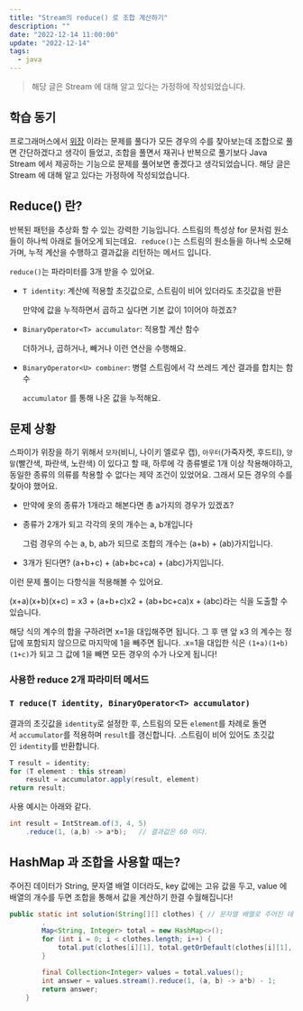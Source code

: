 ```yaml
---
title: "Stream의 reduce() 로 조합 계산하기"
description: ""
date: "2022-12-14 11:00:00"
update: "2022-12-14"
tags:
  - java 
---
```


> 해당 글은 Stream 에 대해 알고 있다는 가정하에 작성되었습니다.
> 

## 학습 동기

프로그래머스에서 [위장](https://school.programmers.co.kr/learn/courses/30/lessons/42578) 이라는 문제를 풀다가 모든 경우의 수를 찾아보는데 조합으로 풀면 간단하겠다고 생각이 들었고, 조합을 풀면서 재귀나 반복으로 풀기보다 Java Stream 에서 제공하는 기능으로 문제를 풀어보면 좋겠다고 생각되었습니다. 해당 글은 Stream 에 대해 알고 있다는 가정하에 작성되었습니다. 

## Reduce() 란?

반복된 패턴을 추상화 할 수 있는 강력한 기능입니다. 스트림의 특성상  for 문처럼 원소들이 하나씩 아래로 들어오게 되는데요.  `reduce()`는 스트림의 원소들을 하나씩 소모해가며, 누적 계산을 수행하고 결과값을 리턴하는 메서드 입니다. 

`reduce()`는 파라미터를 3개 받을 수 있어요. 

- `T identity`: 계산에 적용할 초깃값으로, 스트림이 비어 있더라도 초깃값을 반환
    
    만약에 값을 누적하면서 곱하고 싶다면 기본 값이 1이어야 하겠죠?
    
- `BinaryOperator<T> accumulator`: 적용할 계산 함수
    
    더하거나, 곱하거나, 빼거나 이런 연산을 수행해요.
    
- `BinaryOperator<U> combiner`: 병렬 스트림에서 각 쓰레드 계산 결과를 합치는 함수
    
    `accumulator` 를 통해 나온 값을 누적해요. 
    

## 문제 상황

스파이가 위장을 하기 위해서 `모자`(비니, 나이키 엘로우 캡),  `아우터`(가죽자켓, 후드티), `양말`(빨간색, 파란색, 노란색) 이 있다고 할 때, 하루에 각 종류별로 1개 이상 착용해야하고, 동일한 종류의 의류를 착용할 수 없다는 제약 조건이 있었어요. 그래서 모든 경우의 수를 찾아야 했어요. 

- 만약에 옷의 종류가 1개라고 해본다면  총 a가지의 경우가 있겠죠?
- 종류가 2개가 되고 각각의 옷의 개수는 a, b개입니다
    
    그럼 경우의 수는 a, b, ab가 되므로 조합의 개수는 (a+b) + (ab)가지입니다.
    
- 3개가 된다면? (a+b+c) + (ab+bc+ca) + (abc)가지입니다.

이런 문제 풀이는 다항식을 적용해볼 수 있어요. 

(x+a)(x+b)(x+c) = x3 + (a+b+c)x2 + (ab+bc+ca)x + (abc)라는 식을 도출할 수 있습니다. 

해당 식의 계수의 합을 구하려면 x=1을 대입해주면 됩니다. 그 후 맨 앞 x3 의 계수는 정답에 포함되지 않으므로 마지막에 1을 빼주면 됩니다. .x=1을 대입한 식은 `(1+a)(1+b)(1+c)`가 되고 그 값에 1을 빼면 모든 경우의 수가 나오게 됩니다! 

### 사용한 reduce 2개 파라미터 메서드

### `T reduce(T identity, BinaryOperator<T> accumulator)`

결과의 초깃값을 `identity`로 설정한 후, 스트림의 모든 `element`를 차례로 돌면서 `accumulator`를 적용하며 `result`를 갱신합니다. .스트림이 비어 있어도 초깃값인 `identity`를 반환합니다.

```java
T result = identity;
for (T element : this stream)
    result = accumulator.apply(result, element)
return result;
```

사용 예시는 아래와 같다.

```java
int result = IntStream.of(3, 4, 5)
    .reduce(1, (a,b) -> a*b);	// 결과값은 60 이다. 
```

## HashMap 과 조합을 사용할 때는?

주어진 데이터가 String, 문자열 배열 이더라도,  key 값에는 고유 값을 두고,  value 에  배열의 개수를 두면 조합을 통해서 값을 계산하기 한결 수월해집니다! 

```java
public static int solution(String[][] clothes) { // 문자열 배열로 주어진 데이터
		.
		Map<String, Integer> total = new HashMap<>();
		for (int i = 0; i < clothes.length; i++) {
			total.put(clothes[i][1], total.getOrDefault(clothes[i][1], 1) + 1);
		}

		final Collection<Integer> values = total.values();
		int answer = values.stream().reduce(1, (a, b) -> a*b) - 1;
		return answer;
	}
```